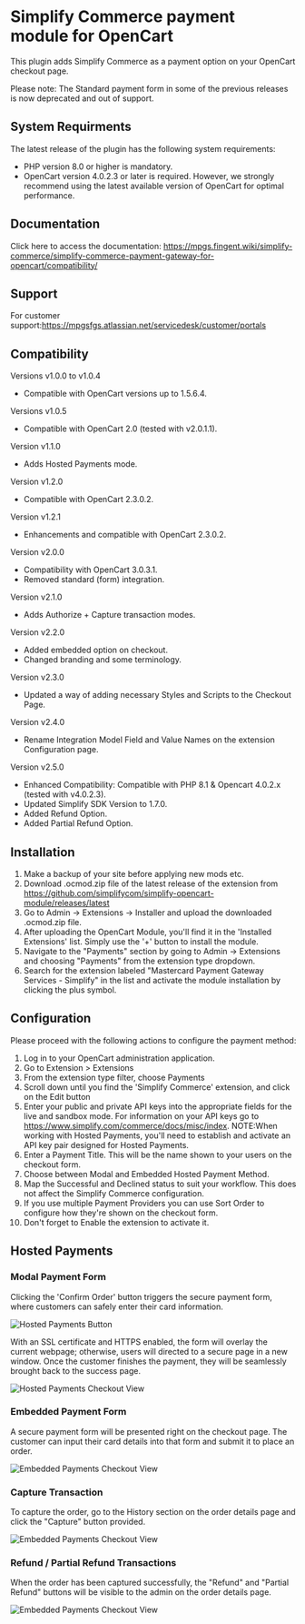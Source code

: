 # Simplify Commerce payment module for OpenCart

This plugin adds Simplify Commerce as a payment option on your OpenCart checkout page.

Please note: The Standard payment form in some of the previous releases is now deprecated and out of support.

## System Requirments

The latest release of the plugin has the following system requirements:

- PHP version 8.0 or higher is mandatory.
- OpenCart version 4.0.2.3 or later is required. However, we strongly recommend using the latest available version of OpenCart for optimal performance.

## Documentation

Click here to access the documentation: https://mpgs.fingent.wiki/simplify-commerce/simplify-commerce-payment-gateway-for-opencart/compatibility/

## Support

For customer support:https://mpgsfgs.atlassian.net/servicedesk/customer/portals

## Compatibility
Versions v1.0.0 to v1.0.4
- Compatible with OpenCart versions up to 1.5.6.4.

Versions v1.0.5
- Compatible with OpenCart 2.0 (tested with v2.0.1.1).

Version v1.1.0
- Adds Hosted Payments mode.

Version v1.2.0
- Compatible with OpenCart 2.3.0.2.

Version v1.2.1
- Enhancements and compatible with OpenCart 2.3.0.2.

Version v2.0.0
- Compatibility with OpenCart 3.0.3.1.
- Removed standard (form) integration.

Version v2.1.0
- Adds Authorize + Capture transaction modes.

Version v2.2.0
- Added embedded option on checkout.
- Changed branding and some terminology.

Version v2.3.0
- Updated a way of adding necessary Styles and Scripts to the Checkout Page.

Version v2.4.0
- Rename Integration Model Field and Value Names on the extension Configuration page.

Version v2.5.0
- Enhanced Compatibility: Compatible with PHP 8.1 & Opencart 4.0.2.x (tested with v4.0.2.3).
- Updated Simplify SDK Version to 1.7.0.
- Added Refund Option.
- Added Partial Refund Option.

## Installation
1. Make a backup of your site before applying new mods etc.
2. Download .ocmod.zip file of the latest release of the extension from https://github.com/simplifycom/simplify-opencart-module/releases/latest
3. Go to Admin → Extensions → Installer and upload the downloaded .ocmod.zip file.
4. After uploading the OpenCart Module, you'll find it in the 'Installed Extensions' list. Simply use the '+' button to install the module.
5. Navigate to the "Payments" section by going to Admin → Extensions and choosing "Payments" from the extension type dropdown.
6. Search for the extension labeled "Mastercard Payment Gateway Services - Simplify" in the list and activate the module installation by clicking the plus symbol.

## Configuration
Please proceed with the following actions to configure the payment method:

1. Log in to your OpenCart administration application.
2. Go to Extension > Extensions
3. From the extension type filter, choose Payments
4. Scroll down until you find the 'Simplify Commerce' extension, and click on the Edit button
5. Enter your public and private API keys into the appropriate fields for the live and sandbox mode. For information on your API keys go to https://www.simplify.com/commerce/docs/misc/index. NOTE:When working with Hosted Payments, you'll need to establish and activate an API key pair designed for Hosted Payments.
6. Enter a Payment Title. This will be the name shown to your users on the checkout form.
7. Choose between Modal and Embedded Hosted Payment Method.  
8. Map the Successful and Declined status to suit your workflow. This does not affect the Simplify Commerce configuration.
9. If you use multiple Payment Providers you can use Sort Order to configure how they're shown on the checkout form.
10. Don't forget to Enable the extension to activate it.

## Hosted Payments

### Modal Payment Form

Clicking the 'Confirm Order' button triggers the secure payment form, where customers can safely enter their card information.

![Hosted Payments Button](docs/hp1.png "Hosted Payments Button")

With an SSL certificate and HTTPS enabled, the form will overlay the current webpage; otherwise, users will directed to a secure page in a new window. Once the customer finishes the payment, they will be seamlessly brought back to the success page.

![Hosted Payments Checkout View](docs/hp2.png "Hosted Payments Checkout View")

### Embedded Payment Form

A secure payment form will be presented right on the checkout page. The customer can input their card details into that form and submit it to place an order.

![Embedded Payments Checkout View](docs/ep1.png "Embedded Payments Checkout View")

### Capture Transaction

To capture the order, go to the History section on the order details page and click the "Capture" button provided.

![Embedded Payments Checkout View](docs/capture.png "Embedded Payments Checkout View")

### Refund / Partial Refund Transactions

When the order has been captured successfully, the "Refund" and "Partial Refund" buttons will be visible to the admin on the order details page.

![Embedded Payments Checkout View](docs/refunds.png "Embedded Payments Checkout View")